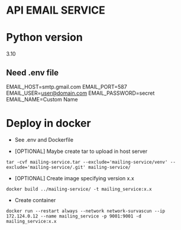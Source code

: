 # API EMAIL SERVICE
# Python version
3.10

## Need .env file
EMAIL_HOST=smtp.gmail.com
EMAIL_PORT=587
EMAIL_USER=user@domain.com
EMAIL_PASSWORD=secret
EMAIL_NAME=Custom Name

# Deploy in docker
- See .env and Dockerfile
  
- [OPTIONAL] Maybe create tar to upload in host server
````
tar -cvf mailing-service.tar --exclude='mailing-service/venv' --exclude='mailing-service/.git' mailing-service/
````
  
- [OPTIONAL] Create image specifying version x.x
````
docker build ../mailing-service/ -t mailing_service:x.x
````

- Create container
````
docker run --restart always --network network-survascun --ip 172.124.0.12 --name mailing_service -p 9001:9001 -d mailing_service:x.x
````